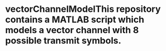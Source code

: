# vectorChannelModelThis repository contains a MATLAB script which models a vector channel with 8 possible transmit symbols.
